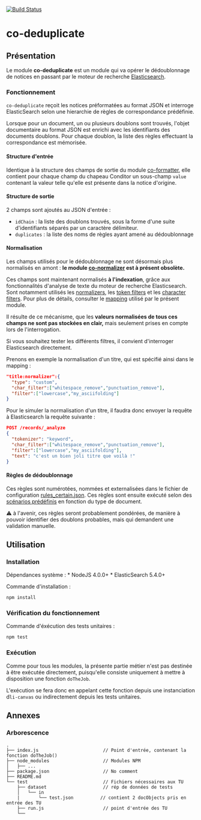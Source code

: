 [![Build Status](https://travis-ci.org/conditor-project/co-deduplicate.svg?branch=master)](https://travis-ci.org/conditor-project/co-deduplicate)

co-deduplicate
===============

## Présentation ##

Le module **co-deduplicate** est un module qui va opérer le dédoublonnage de notices en passant par le moteur de recherche [Elasticsearch](https://www.elastic.co/fr/products/elasticsearch).


### Fonctionnement ###

`co-deduplicate` reçoit les notices préformatées au format JSON et interroge ElasticSearch selon une hierarchie de règles de correspondance prédéfinie. 

Lorsque pour un document, un ou plusieurs doublons sont trouvés, l'objet documentaire au format JSON est enrichi avec les identifiants des documents doublons. Pour chaque doublon, la liste des règles effectuant la correspondance est mémorisée.

#### Structure d'entrée

Identique à la structure des champs de sortie du module [co-formatter](https://github.com/conditor-project/co-formatter), elle contient pour chaque champ du chapeau Conditor un sous-champ `value` contenant la valeur telle qu'elle est présente dans la notice d'origine.

#### Structure de sortie

2 champs sont ajoutés au JSON d'entrée :

* `idChain` : la liste des doublons trouvés, sous la forme d'une suite d'identifiants séparés par un caractère délimiteur.
* `duplicates` : la liste des noms de règles ayant amené au dédoublonnage

#### Normalisation

Les champs utilisés pour le dédoublonnage ne sont désormais plus normalisés en amont :  **le module [co-normalizer](https://github.com/conditor-project/co-normalizer) est à présent obsolète.**

Ces champs sont maintenant normalisés **à l'indexation**, grâce aux fonctionnalités d'analyse de texte du moteur de recherche Elasticsearch. Sont notamment utilisés les [normalizers](https://www.elastic.co/guide/en/elasticsearch/reference/6.0/analysis-normalizers.html), les [token filters](https://www.elastic.co/guide/en/elasticsearch/reference/6.0/analysis-tokenfilters.html) et les [character filters](https://www.elastic.co/guide/en/elasticsearch/reference/6.0/analysis-charfilters.html). Pour plus de détails, consulter le [mapping](./mapping.json) utilisé par le présent module.

Il résulte de ce mécanisme, que les **valeurs normalisées de tous ces champs ne sont pas stockées en clair,** mais seulement prises en compte lors de l'interrogation.

Si vous souhaitez tester les différents filtres, il convient d'interroger Elasticsearch directement. 

Prenons en  exemple la normalisation d'un titre, qui est spécifié ainsi dans le mapping  :

```json
"title:normalizer":{
  "type": "custom",
  "char_filter":["whitespace_remove","punctuation_remove"],
  "filter":["lowercase","my_asciifolding"]
}
```

Pour le simuler la normalisation d'un titre, il faudra donc envoyer la requête à Elasticsearch la requête suivante :

```json
POST /records/_analyze
{
  "tokenizer": "keyword",
  "char_filter":["whitespace_remove","punctuation_remove"],
  "filter":["lowercase","my_asciifolding"],
  "text": "c'est un bien joli titre que voilà !"
}
```

#### Règles de dédoublonnage

Ces règles sont numérotées, nommées et externalisées dans le fichier de configuration [rules_certain.json](https://github.com/conditor-project/co-config/blob/master/rules_certain.json). Ces règles sont ensuite exécuté selon des [scénarios prédéfinis](https://github.com/conditor-project/co-config/blob/master/scenario.json) en fonction du type de document.

:warning: à l'avenir, ces règles seront probablement pondérées, de manière à pouvoir identifier des doublons probables, mais qui demandent une validation manuelle.

## Utilisation ##

### Installation ###

Dépendances système : 
    * NodeJS 4.0.0+
    * ElasticSearch 5.4.0+

Commande d'installation :
```bash 
npm install 
```

### Vérification du fonctionnement ###
Commande d'éxécution des tests unitaires :
```bash 
npm test
```

### Exécution ###

Comme pour tous les modules, la présente partie métier n'est pas destinée à être exécutée directement, puisqu'elle consiste uniquement à mettre à disposition une fonction `doTheJob`.

L'exécution se fera donc en appelant cette fonction depuis une instanciation d`li-canvas` ou indirectement depuis les tests unitaires.

## Annexes ##

### Arborescence ###

```
.
├── index.js                        // Point d'entrée, contenant la fonction doTheJob()
├── node_modules                    // Modules NPM
│   ├── ...
├── package.json                    // No comment
├── README.md
└── test                            // Fichiers nécessaires aux TU
    ├── dataset                     // rép de données de tests
    │   └── in
    |       └── test.json          // contient 2 docObjects pris en entrée des TU
    ├── run.js                      // point d'entrée des TU
    └──
```
